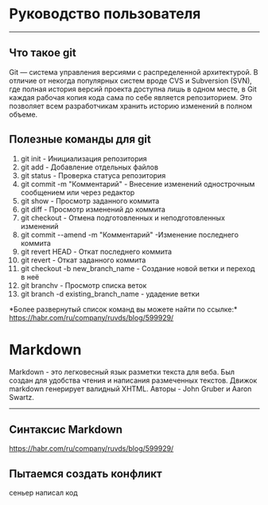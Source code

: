 # Руководство пользователя
********
## Что такое git
Git — система управления версиями с распределенной архитектурой. В отличие от некогда популярных систем 
вроде CVS и Subversion (SVN), где полная история версий проекта доступна лишь в одном месте, 
в Git каждая рабочая копия кода сама по себе является репозиторием. 
Это позволяет всем разработчикам хранить историю изменений в полном объеме.


## Полезные команды для git
1. git init - Инициализация репозитория
2. git add - Добавление отдельных файлов
3. git status - Проверка статуса репозитория
4. git commit -m "Комментарий" - Внесение изменений однострочным 
сообщением или через редактор
5. git show <id> -  Просмотр заданного коммита
6. git diff - Просмотр изменений до коммита
7. git checkout - Отмена подготовленных и неподготовленных изменений
8. git commit --amend -m "Комментарий" -Изменение последнего коммита
9. git revert HEAD - Откат последнего коммита
10. git revert <id> - Откат заданного коммита
11. git checkout -b new_branch_name - Создание новой ветки и переход в неё
12. git branchv - Просмотр списка веток
13. git branch -d existing_branch_name - удадение ветки

\*Более развернутый список команд вы можете найти по ссылке:\* 
<https://habr.com/ru/company/ruvds/blog/599929/>

# Markdown
Markdown - это легковесный язык разметки текста для веба. Был создан для удобства чтения и написания размеченных текстов. Движок markdown генерирует валидный XHTML. Авторы - John Gruber и Aaron Swartz.
*******

## Синтаксис Markdown
<https://habr.com/ru/company/ruvds/blog/599929/>

## Пытаемся создать конфликт
сеньер написал код
